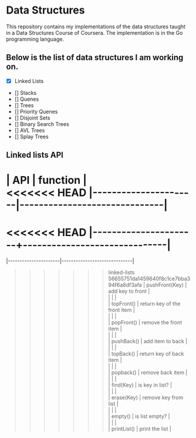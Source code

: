 # Data Structures

This repository contains my implementations of the data structures taught in a Data Structures Course of Coursera. The implementation is in the Go programming language.

## Below is the list of data structures I am working on.

- [X] Linked Lists
- [] Stacks
- [] Quenes
- [] Trees
- [] Priority Quenes
- [] Disjoint Sets
- [] Binary Search Trees
- [] AVL Trees
- [] Splay Trees

## Linked lists API


| API                  | function                     |  
<<<<<<< HEAD
|----------------------|------------------------------|  
=======
<<<<<<< HEAD
|----------------------+------------------------------|  
=======
|----------------------|------------------------------|  
>>>>>>> linked-lists
>>>>>>> 56655751da1459640f8c1ce7bba394f6a8df3afa
| pushFront(Key)       | add key to front             |  
|                      |                              |  
| topFront()           | return key of the front item |  
|                      |                              |  
| popFront()           | remove the front item        |  
|                      |                              |  
| pushBack()           | add item to back             |  
|                      |                              |  
| topBack()            | return key of back item      |  
|                      |                              |  
| popback()            | remove back item             |  
|                      |                              |  
| find(Key)            | is key in list?              |  
|                      |                              |  
| erase(Key)           | remove key from list         |  
|                      |                              |  
| empty()              | is list empty?               |  
|                      |                              |  
| printList()          | print the list               |  
